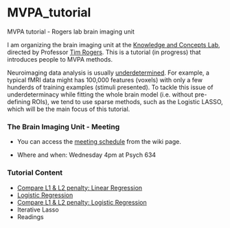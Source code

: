 # MVPA_tutorial
MVPA tutorial - Rogers lab brain imaging unit  

I am organizing the brain imaging unit at the <a href = "http://concepts.psych.wisc.edu/" > Knowledge and Concepts Lab</a>, directed by Professor <a href = "http://concepts.psych.wisc.edu/index.php/tim-rogers/">Tim Rogers</a>. This is a tutorial (in progress) that introduces people to MVPA methods. 

Neuroimaging data analysis is usually <a href = "https://en.wikipedia.org/wiki/Underdetermined_system">underdetermined</a>. For example, a typical fMRI data might has 100,000 features (voxels) with only a few hunderds of training examples (stimuli presented). To tackle this issue of underdeterminacy while fitting the whole brain model (i.e. without pre-defining ROIs), we tend to use sparse methods, such as the Logistic LASSO, which will be the main focus of this tutorial.  


### The Brain Imaging Unit - Meeting
- You can access the <a href = "https://github.com/QihongL/MVPA_tutorial/wiki/0.-Schedule">meeting schedule</a> from the wiki page. 

- Where and when: Wednesday 4pm at Psych 634

### Tutorial Content 
- <a href = "https://github.com/QihongL/MVPA_tutorial/wiki/1.-Sparsity:-OLS-with-L1-vs.-L2">Compare L1 & L2 penalty: Linear Regression</a>
- <a href = "https://github.com/QihongL/MVPA_tutorial/wiki/2.-Logistic-Regression">Logistic Regression</a>
- <a href = "https://github.com/QihongL/MVPA_tutorial/wiki/3.-Sparsity:-Logistic-Lasso">Compare L1 & L2 penalty: Logistic Regression</a>
- Iterative Lasso
- Readings
